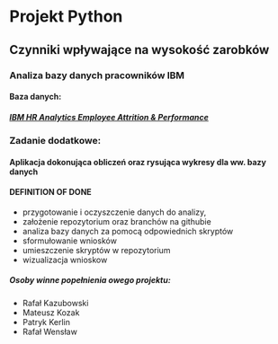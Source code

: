 # **Projekt Python**
&NewLine;
&NewLine;
## Czynniki wpływające na wysokość zarobków
### Analiza bazy danych pracowników IBM
&NewLine;
&NewLine;
#### Baza danych:
##### [IBM HR Analytics Employee Attrition & Performance](https://www.kaggle.com/pavansubhasht/ibm-hr-analytics-attrition-dataset)
&NewLine;
&NewLine;
### Zadanie dodatkowe:
#### Aplikacja dokonująca obliczeń oraz rysująca wykresy dla ww. bazy danych
&NewLine;
&NewLine;
#### DEFINITION OF DONE
- przygotowanie i oczyszczenie danych do analizy,
- założenie repozytorium oraz branchów na githubie
- analiza bazy danych za pomocą odpowiednich skryptów
- sformułowanie wniosków
- umieszczenie skryptów w repozytorium
- wizualizacja wnioskow
&NewLine;
&NewLine;
&NewLine;
##### Osoby winne popełnienia owego projektu:
- Rafał Kazubowski
- Mateusz Kozak
- Patryk Kerlin
- Rafał Wensław
